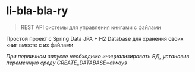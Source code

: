 # li-bla-bla-ry
> REST API системы для управления книгами с файлами

Простой проект с Spring Data JPA + H2 Database для хранения своих книг вместе с их файлами<br>

_При первичном запуске необходимо инициализировать БД, установив переменную среду CREATE_DATABASE=always_
